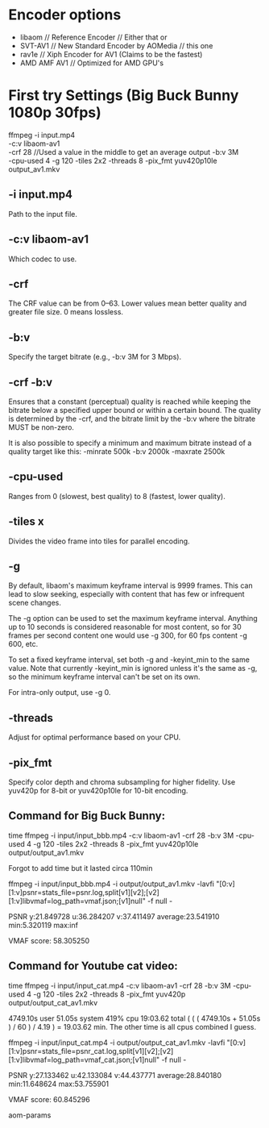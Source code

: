# Encoder options

+ libaom        // Reference Encoder                    // Either that or
+ SVT-AV1       // New Standard Encoder by AOMedia      // this one
+ rav1e         // Xiph Encoder for AV1 (Claims to be the fastest)
+ AMD AMF AV1   // Optimized for AMD GPU's


# First try Settings (Big Buck Bunny 1080p 30fps)
ffmpeg 
-i input.mp4            
-c:v libaom-av1         
-crf 28                     //Used a value in the middle to get an average output
-b:v 3M                     
-cpu-used 4 
-g 120 
-tiles 2x2 
-threads 8 
-pix_fmt yuv420p10le 
output_av1.mkv

## -i input.mp4

Path to the input file.

## -c:v libaom-av1

Which codec to use.

## -crf <value>

The CRF value can be from 0–63. Lower values mean better quality and greater file size. 0 means lossless.

## -b:v <bitrate>

Specify the target bitrate (e.g., -b:v 3M for 3 Mbps).

## -crf <value> -b:v <bitrate>

Ensures that a constant (perceptual) quality is reached while keeping the bitrate below a specified upper bound or within a certain bound. 
The quality is determined by the -crf, and the bitrate limit by the -b:v where the bitrate MUST be non-zero.

It is also possible to specify a minimum and maximum bitrate instead of a quality target like this:
-minrate 500k -b:v 2000k -maxrate 2500k

## -cpu-used <value>

Ranges from 0 (slowest, best quality) to 8 (fastest, lower quality).

## -tiles <cols>x<rows>

Divides the video frame into tiles for parallel encoding.

## -g <frames>

By default, libaom's maximum keyframe interval is 9999 frames. This can lead to slow seeking, especially with content that has few or infrequent scene changes.

The -g option can be used to set the maximum keyframe interval. Anything up to 10 seconds is considered reasonable for most content, so for 30 frames per second content one would use -g 300, for 60 fps content -g 600, etc.

To set a fixed keyframe interval, set both -g and -keyint_min to the same value. Note that currently -keyint_min is ignored unless it's the same as -g, so the minimum keyframe interval can't be set on its own.

For intra-only output, use -g 0.

## -threads <num>

Adjust for optimal performance based on your CPU.

## -pix_fmt <value>

Specify color depth and chroma subsampling for higher fidelity.
Use yuv420p for 8-bit or yuv420p10le for 10-bit encoding.


## Command for Big Buck Bunny:
time ffmpeg -i input/input_bbb.mp4 -c:v libaom-av1 -crf 28 -b:v 3M -cpu-used 4 -g 120 -tiles 2x2 -threads 8 -pix_fmt yuv420p10le output/output_av1.mkv

Forgot to add time but it lasted circa 110min

ffmpeg -i input/input_bbb.mp4 -i output/output_av1.mkv -lavfi "[0:v][1:v]psnr=stats_file=psnr.log,split[v1][v2];[v2][1:v]libvmaf=log_path=vmaf.json;[v1]null" -f null -

PSNR y:21.849728 u:36.284207 v:37.411497 average:23.541910 min:5.320119 max:inf

VMAF score: 58.305250

## Command for Youtube cat video:

time ffmpeg -i input/input_cat.mp4 -c:v libaom-av1 -crf 28 -b:v 3M -cpu-used 4 -g 120 -tiles 2x2 -threads 8 -pix_fmt yuv420p output/output_cat_av1.mkv

4749.10s user 51.05s system 419% cpu 19:03.62 total      ( ( ( 4749.10s + 51.05s ) / 60 ) / 4.19 ) = 19.03.62 min.  The other time is all cpus combined I guess.

ffmpeg -i input/input_cat.mp4 -i output/output_cat_av1.mkv -lavfi "[0:v][1:v]psnr=stats_file=psnr_cat.log,split[v1][v2];[v2][1:v]libvmaf=log_path=vmaf_cat.json;[v1]null" -f null -


PSNR y:27.133462 u:42.133084 v:44.437771 average:28.840180 min:11.648624 max:53.755901

VMAF score: 60.845296



aom-params